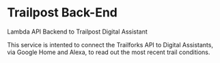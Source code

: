 # Trailpost Back-End
Lambda API Backend to Trailpost Digital Assistant

This service is intented to connect the Trailforks API to Digital Assistants, via Google Home and Alexa, to read out the most recent trail conditions.
